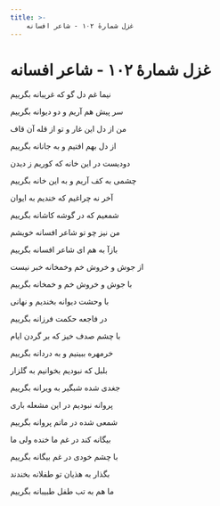 ```yaml
---
title: >-
    غزل شمارهٔ ۱۰۲ - شاعر افسانه
---
```

# غزل شمارهٔ ۱۰۲ - شاعر افسانه

<div class="b" id="bn1"><div class="m1"><p>نیما غم دل گو که غریبانه بگرییم</p></div>
<div class="m2"><p>سر پیش هم آریم و دو دیوانه بگرییم</p></div></div>
<div class="b" id="bn2"><div class="m1"><p>من از دل این غار و تو از قله آن قاف</p></div>
<div class="m2"><p>از دل بهم افتیم و به جانانه بگرییم</p></div></div>
<div class="b" id="bn3"><div class="m1"><p>دودیست در این خانه که کوریم ز دیدن</p></div>
<div class="m2"><p>چشمی به کف آریم و به این خانه بگرییم</p></div></div>
<div class="b" id="bn4"><div class="m1"><p>آخر نه چراغیم که خندیم به ایوان</p></div>
<div class="m2"><p>شمعیم که در گوشه کاشانه بگرییم</p></div></div>
<div class="b" id="bn5"><div class="m1"><p>من نیز چو تو شاعر افسانه خویشم</p></div>
<div class="m2"><p>بازآ به هم ای شاعر افسانه بگرییم</p></div></div>
<div class="b" id="bn6"><div class="m1"><p>از جوش و خروش خم وخمخانه خبر نیست</p></div>
<div class="m2"><p>با جوش و خروش خم و خمخانه بگرییم</p></div></div>
<div class="b" id="bn7"><div class="m1"><p>با وحشت دیوانه بخندیم و نهانی</p></div>
<div class="m2"><p>در فاجعه حکمت فرزانه بگرییم</p></div></div>
<div class="b" id="bn8"><div class="m1"><p>با چشم صدف خیز که بر گردن ایام</p></div>
<div class="m2"><p>خرمهره ببینیم و به دردانه بگرییم</p></div></div>
<div class="b" id="bn9"><div class="m1"><p>بلبل که نبودیم بخوانیم به گلزار</p></div>
<div class="m2"><p>جغدی شده شبگیر به ویرانه بگرییم</p></div></div>
<div class="b" id="bn10"><div class="m1"><p>پروانه نبودیم در این مشعله باری</p></div>
<div class="m2"><p>شمعی شده در ماتم پروانه بگرییم</p></div></div>
<div class="b" id="bn11"><div class="m1"><p>بیگانه کند در غم ما خنده ولی ما</p></div>
<div class="m2"><p>با چشم خودی در غم بیگانه بگرییم</p></div></div>
<div class="b" id="bn12"><div class="m1"><p>بگذار به هذیان تو طفلانه بخندند</p></div>
<div class="m2"><p>ما هم به تب طفل طبیبانه بگرییم</p></div></div>
